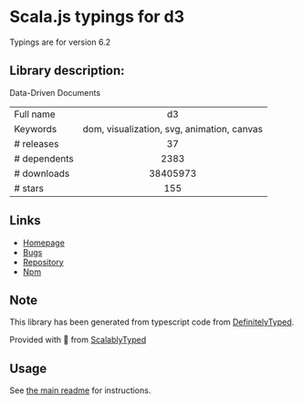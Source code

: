 
# Scala.js typings for d3

Typings are for version 6.2

## Library description:
Data-Driven Documents

|                    |                 |
| ------------------ | :-------------: |
| Full name          | d3 |
| Keywords           | dom, visualization, svg, animation, canvas |
| # releases         | 37 |
| # dependents       | 2383 |
| # downloads        | 38405973 |
| # stars            | 155 |

## Links
- [Homepage](https://d3js.org)
- [Bugs](https://github.com/d3/d3/issues)
- [Repository](https://github.com/d3/d3)
- [Npm](https://www.npmjs.com/package/d3)
    


## Note
This library has been generated from typescript code from [DefinitelyTyped](https://definitelytyped.org).

Provided with :purple_heart: from [ScalablyTyped](https://github.com/oyvindberg/ScalablyTyped)

## Usage
See [the main readme](../../readme.md) for instructions.



